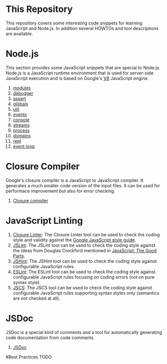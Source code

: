 # This Repository
This repository covers some interesting code snippets for learning JavaScript and Node.js. In addition several HOWTOs and tool descriptions are available.

# Node.js
This section provides some JavaScript snippets that are special to Node.js. Node.js is a JavaScript runtime environment that is used for server-side JavaScript execution and is based on Google's [V8](https://code.google.com/p/v8/) JavaScript engine.
 1. [modules](node.js/000_modules/README.md)
 1. [debugger](node.js/010_debugging/README.md)
 1. [assert](node.js/020_assertions/README.md)
 1. [globals](node.js/040_globals/README.md)
 1. [util](node.js/050_utilities/README.md)
 1. [events](node.js/060_events/README.md)
 1. [console](node.js/150_console/README.md)
 1. [streams](node.js/110_streams/README.md)
 1. [process](node.js/070_processes/README.md)
 1. [domains](node.js/090_domains/README.md)
 1. [repl](node.js/130_repl/README.md)
 1. [event loop](node.js/160_event_loop/README.md)

# Closure Compiler
Google's closure compiler is a JavaScript to JavaScript compiler. It generates a much smaller code version of the input files. It can be used for performace improvement but also for error checking.
 1. [Closure compiler](closure_tools/closure_compiler/README.md)

# JavaScript Linting
1. [Closure Linter](closure_tools/closure_linter/README.md): The Closure Linter tool can be used to check the coding style and validity against the [Google JavaScript style guide](http://google-styleguide.googlecode.com/svn/trunk/javascriptguide.xml).
2. [JSLint](jslint/README.md): The JSLint tool can be used to check the coding style against the ideas from Douglas Crockford mentioned in [JavaScript: The Good Parts](http://www.maritimejournal.com/__data/assets/pdf_file/0020/1033940/Javascript-The-Good-Parts.pdf).
3. [JSHint](jshint/README.md): The JSHint tool can be used to check the coding style against configurable JavaScript rules.
4. [ESLint](eslint/README.md): The ESLint tool can be used to check the coding style against configurable JavaScript rules focusing on coding errors (not on pure syntax style).
5. [JSCS](jscs/README.md): The JSCS tool can be used to check the coding style against configurable JavaScript rules supporting syntax styles only (semantics are not checked at all).

# JSDoc
JSDoc is a special kind of comments and a tool for automatically generating code documentation from code comments.
 1. [JSDoc](jsdoc/README.md)

#Best Practices
TODO
